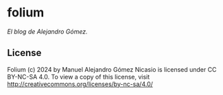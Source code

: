 # folium

_El blog de Alejandro Gómez._

## License

Folium (c) 2024 by Manuel Alejandro Gómez Nicasio is licensed under
CC BY-NC-SA 4.0. To view a copy of this license, 
visit http://creativecommons.org/licenses/by-nc-sa/4.0/
